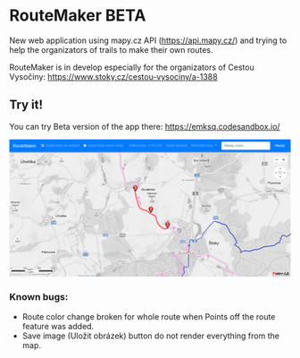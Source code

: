 # RouteMaker BETA

New web application using mapy.cz API (https://api.mapy.cz/) and trying to help the organizators of trails to make their own routes.

RouteMaker is in develop especially for the organizators of Cestou Vysočiny:
https://www.stoky.cz/cestou-vysociny/a-1388

## Try it!
You can try Beta version of the app there:
https://emksq.codesandbox.io/

![](./images/preview.png?raw=true "Optional Title")

### Known bugs:
- Route color change broken for whole route when Points off the route feature was added.
- Save image (Uložit obrázek) button do not render everything from the map.
